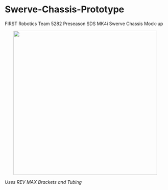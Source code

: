 # Swerve-Chassis-Prototype
FIRST Robotics Team 5282 Preseason SDS MK4i Swerve Chassis Mock-up

<p align="center">
  <img src="https://github.com/Banana21y/Swerve-Chassis-Prototype/assets/150275426/222b57e8-8b0b-4487-aeed-d9d1200a49ab" width="450">
</p>

*Uses REV MAX Brackets and Tubing*
